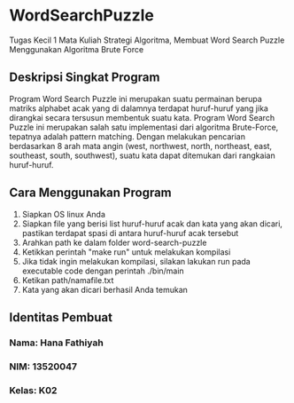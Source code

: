 # WordSearchPuzzle
Tugas Kecil 1 Mata Kuliah Strategi Algoritma, Membuat Word Search Puzzle Menggunakan Algoritma Brute Force

## Deskripsi Singkat Program
Program Word Search Puzzle ini merupakan suatu permainan berupa matriks alphabet acak yang di dalamnya terdapat huruf-huruf yang jika dirangkai secara tersusun membentuk suatu kata. Program Word Search Puzzle ini merupakan salah satu implementasi dari algoritma Brute-Force, tepatnya adalah pattern matching. Dengan melakukan pencarian berdasarkan 8 arah mata angin (west, northwest, north, northeast, east, southeast, south, southwest), suatu kata dapat ditemukan dari rangkaian huruf-huruf.

## Cara Menggunakan Program
1. Siapkan OS linux Anda
2. Siapkan file yang berisi list huruf-huruf acak dan kata yang akan dicari, pastikan terdapat spasi di antara huruf-huruf acak tersebut
3. Arahkan path ke dalam folder word-search-puzzle
4. Ketikkan perintah "make run" untuk melakukan kompilasi
5. Jika tidak ingin melakukan kompilasi, silakan lakukan run pada executable code dengan perintah ./bin/main
6. Ketikan path/namafile.txt
7. Kata yang akan dicari berhasil Anda temukan

## Identitas Pembuat
### Nama: Hana Fathiyah
### NIM: 13520047
### Kelas: K02

